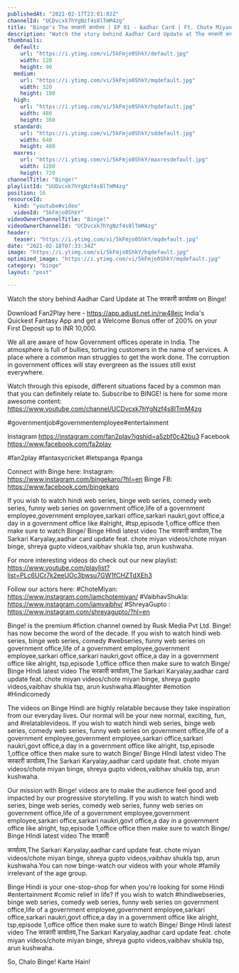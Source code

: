 ```yaml
---
publishedAt: "2021-02-17T23:01:02Z"
channelId: "UCDvcxk7hYgNzf4s8lTmM4zg"
title: "Binge's The सरकारी कार्यालय | EP 01 - Aadhar Card | Ft. Chote Miyan, Shreya Gupto, Bibhu & Vaibhav"
description: "Watch the story behind Aadhar Card Update at The सरकारी कार्यालय on Binge!\n\nDownload Fan2Play here - https://app.adjust.net.in/rw48ejc \nIndia's Quickest Fantasy App and get a Welcome Bonus offer of 200% on your First Deposit up to INR 10,000.\n\nWe all are aware of how Government offices operate in India. The atmosphere is full of bullies, torturing customers in the name of services. A place where a common man struggles to get the work done. The corruption in government offices will stay evergreen as the issues still exist everywhere.\n\nWatch through this episode, different situations faced by a common man that you can definitely relate to. Subscribe to BINGE! is here for some more awesome content: https://www.youtube.com/channel/UCDvcxk7hYgNzf4s8lTmM4zg\n\n#governmentjob#governmentemployee#entertainment\n\nInstagram https://instagram.com/fan2play?igshid=a5zbf0c42bu3\nFacebook https://www.facebook.com/fa2play\n\n#fan2play #fantasycricket #letspanga #panga\n\nConnect with Binge here:\nInstagram: https://www.instagram.com/bingekaro/?hl=en\nBinge FB: https://www.facebook.com/bingekaro\n\nIf you wish to watch hindi web series, binge web series, comedy web series, funny web series on government office,life of a government employee,government employee,sarkari office,sarkari naukri,govt office,a day in a government office like #alright, #tsp,episode 1,office office then make sure to watch Binge/ Binge HIndi latest video The सरकारी कार्यालय,The Sarkari Karyalay,aadhar card update feat. chote miyan videos/chote miyan binge, shreya gupto videos,vaibhav shukla tsp, arun kushwaha.\n\nFor more interesting videos do check out our new playlist: https://www.youtube.com/playlist?list=PLc6UCr7k2eeUOc3bwsu7GW1fCHZTdXEh3\n\nFollow our actors here:\n#ChoteMiyan: https://www.instagram.com/iamchotemiyan/\n#VaibhavShukla: https://www.instagram.com/iamvaibhv/\n#ShreyaGupto : https://www.instagram.com/shreyagupto/?hl=en\n\nBinge! is the premium #fiction channel owned by Rusk Media Pvt Ltd. Binge! has now become the word of the decade. If you wish to watch hindi web series, binge web series, comedy #webseries, funny web series on government office,life of a government employee,government employee,sarkari office,sarkari naukri,govt office,a day in a government office like alright, tsp,episode 1,office office then make sure to watch Binge/ Binge HIndi latest video The सरकारी कार्यालय,The Sarkari Karyalay,aadhar card update feat. chote miyan videos/chote miyan binge, shreya gupto videos,vaibhav shukla tsp, arun kushwaha.#laughter #emotion #Hindicomedy\n\nThe videos on Binge Hindi are highly relatable because they take inspiration from our everyday lives. Our normal will be your new normal, exciting, fun, and #relatablevideos. If you wish to watch hindi web series, binge web series, comedy web series, funny web series on government office,life of a government employee,government employee,sarkari office,sarkari naukri,govt office,a day in a government office like alright, tsp,episode 1,office office then make sure to watch Binge/ Binge HIndi latest video The सरकारी कार्यालय,The Sarkari Karyalay,aadhar card update feat. chote miyan videos/chote miyan binge, shreya gupto videos,vaibhav shukla tsp, arun kushwaha.\n\nOur mission with Binge! videos are to make the audience feel good and impacted by our progressive storytelling. If you wish to watch hindi web series, binge web series, comedy web series, funny web series on government office,life of a government employee,government employee,sarkari office,sarkari naukri,govt office,a day in a government office like alright, tsp,episode 1,office office then make sure to watch Binge/ Binge HIndi latest video The सरकारी\n\nकार्यालय,The Sarkari Karyalay,aadhar card update feat. chote miyan videos/chote miyan binge, shreya gupto videos,vaibhav shukla tsp, arun kushwaha.You can now binge-watch our videos with your whole #family irrelevant of the age group.\n\nBinge Hindi is your one-stop-shop for when you're looking for some Hindi #entertainment #comic relief in life? If you wish to watch #hindiwebseries, binge web series, comedy web series, funny web series on government office,life of a government employee,government employee,sarkari office,sarkari naukri,govt office,a day in a government office like alright, tsp,episode 1,office office then make sure to watch Binge/ Binge HIndi latest video The सरकारी कार्यालय,The Sarkari Karyalay,aadhar card update feat. chote miyan videos/chote miyan binge, shreya gupto videos,vaibhav shukla tsp, arun kushwaha.\n\nSo, Chalo Binge! Karte Hain!"
thumbnails:
  default:
    url: "https://i.ytimg.com/vi/5kFmjo0ShkY/default.jpg"
    width: 120
    height: 90
  medium:
    url: "https://i.ytimg.com/vi/5kFmjo0ShkY/mqdefault.jpg"
    width: 320
    height: 180
  high:
    url: "https://i.ytimg.com/vi/5kFmjo0ShkY/hqdefault.jpg"
    width: 480
    height: 360
  standard:
    url: "https://i.ytimg.com/vi/5kFmjo0ShkY/sddefault.jpg"
    width: 640
    height: 480
  maxres:
    url: "https://i.ytimg.com/vi/5kFmjo0ShkY/maxresdefault.jpg"
    width: 1280
    height: 720
channelTitle: "Binge!"
playlistId: "UUDvcxk7hYgNzf4s8lTmM4zg"
position: 16
resourceId:
  kind: "youtube#video"
  videoId: "5kFmjo0ShkY"
videoOwnerChannelTitle: "Binge!"
videoOwnerChannelId: "UCDvcxk7hYgNzf4s8lTmM4zg"
header:
  teaser: "https://i.ytimg.com/vi/5kFmjo0ShkY/mqdefault.jpg"
date: "2021-02-18T07:33:34Z"
image: "https://i.ytimg.com/vi/5kFmjo0ShkY/hqdefault.jpg"
optimized_image: "https://i.ytimg.com/vi/5kFmjo0ShkY/mqdefault.jpg"
category: "binge"
layout: "post"

---
```

Watch the story behind Aadhar Card Update at The सरकारी कार्यालय on Binge!

Download Fan2Play here - https://app.adjust.net.in/rw48ejc 
India's Quickest Fantasy App and get a Welcome Bonus offer of 200% on your First Deposit up to INR 10,000.

We all are aware of how Government offices operate in India. The atmosphere is full of bullies, torturing customers in the name of services. A place where a common man struggles to get the work done. The corruption in government offices will stay evergreen as the issues still exist everywhere.

Watch through this episode, different situations faced by a common man that you can definitely relate to. Subscribe to BINGE! is here for some more awesome content: https://www.youtube.com/channel/UCDvcxk7hYgNzf4s8lTmM4zg

#governmentjob#governmentemployee#entertainment

Instagram https://instagram.com/fan2play?igshid=a5zbf0c42bu3
Facebook https://www.facebook.com/fa2play

#fan2play #fantasycricket #letspanga #panga

Connect with Binge here:
Instagram: https://www.instagram.com/bingekaro/?hl=en
Binge FB: https://www.facebook.com/bingekaro

If you wish to watch hindi web series, binge web series, comedy web series, funny web series on government office,life of a government employee,government employee,sarkari office,sarkari naukri,govt office,a day in a government office like #alright, #tsp,episode 1,office office then make sure to watch Binge/ Binge HIndi latest video The सरकारी कार्यालय,The Sarkari Karyalay,aadhar card update feat. chote miyan videos/chote miyan binge, shreya gupto videos,vaibhav shukla tsp, arun kushwaha.

For more interesting videos do check out our new playlist: https://www.youtube.com/playlist?list=PLc6UCr7k2eeUOc3bwsu7GW1fCHZTdXEh3

Follow our actors here:
#ChoteMiyan: https://www.instagram.com/iamchotemiyan/
#VaibhavShukla: https://www.instagram.com/iamvaibhv/
#ShreyaGupto : https://www.instagram.com/shreyagupto/?hl=en

Binge! is the premium #fiction channel owned by Rusk Media Pvt Ltd. Binge! has now become the word of the decade. If you wish to watch hindi web series, binge web series, comedy #webseries, funny web series on government office,life of a government employee,government employee,sarkari office,sarkari naukri,govt office,a day in a government office like alright, tsp,episode 1,office office then make sure to watch Binge/ Binge HIndi latest video The सरकारी कार्यालय,The Sarkari Karyalay,aadhar card update feat. chote miyan videos/chote miyan binge, shreya gupto videos,vaibhav shukla tsp, arun kushwaha.#laughter #emotion #Hindicomedy

The videos on Binge Hindi are highly relatable because they take inspiration from our everyday lives. Our normal will be your new normal, exciting, fun, and #relatablevideos. If you wish to watch hindi web series, binge web series, comedy web series, funny web series on government office,life of a government employee,government employee,sarkari office,sarkari naukri,govt office,a day in a government office like alright, tsp,episode 1,office office then make sure to watch Binge/ Binge HIndi latest video The सरकारी कार्यालय,The Sarkari Karyalay,aadhar card update feat. chote miyan videos/chote miyan binge, shreya gupto videos,vaibhav shukla tsp, arun kushwaha.

Our mission with Binge! videos are to make the audience feel good and impacted by our progressive storytelling. If you wish to watch hindi web series, binge web series, comedy web series, funny web series on government office,life of a government employee,government employee,sarkari office,sarkari naukri,govt office,a day in a government office like alright, tsp,episode 1,office office then make sure to watch Binge/ Binge HIndi latest video The सरकारी

कार्यालय,The Sarkari Karyalay,aadhar card update feat. chote miyan videos/chote miyan binge, shreya gupto videos,vaibhav shukla tsp, arun kushwaha.You can now binge-watch our videos with your whole #family irrelevant of the age group.

Binge Hindi is your one-stop-shop for when you're looking for some Hindi #entertainment #comic relief in life? If you wish to watch #hindiwebseries, binge web series, comedy web series, funny web series on government office,life of a government employee,government employee,sarkari office,sarkari naukri,govt office,a day in a government office like alright, tsp,episode 1,office office then make sure to watch Binge/ Binge HIndi latest video The सरकारी कार्यालय,The Sarkari Karyalay,aadhar card update feat. chote miyan videos/chote miyan binge, shreya gupto videos,vaibhav shukla tsp, arun kushwaha.

So, Chalo Binge! Karte Hain!